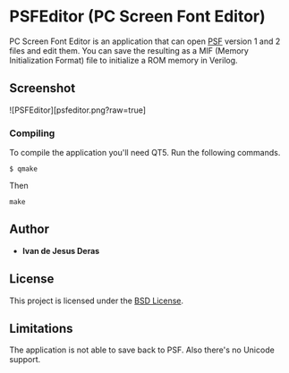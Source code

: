 # PSFEditor (PC Screen Font Editor)

PC Screen Font Editor is an application that can open [PSF](https://wiki.osdev.org/PC_Screen_Font) version 1 and 2 files and edit them.
You can save the resulting as a MIF (Memory Initialization Format) file to initialize a ROM memory
in Verilog.

## Screenshot

![PSFEditor][psfeditor.png?raw=true]

### Compiling

To compile the application you'll need QT5. Run the following commands.

```
$ qmake
```

Then

```
make
```

## Author

* **Ivan de Jesus Deras**

## License

This project is licensed under the [BSD License](https://opensource.org/licenses/BSD-3-Clause).

## Limitations

The application is not able to save back to PSF.  Also there's no Unicode support.
